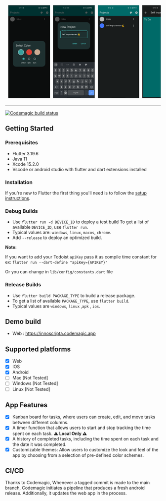 <div style="display: flex; overflow-x: auto; white-space: nowrap; padding: 10px;">
  <img src="./screen_shots/flutter_01.png" alt="Image 1" style="height: 300px; margin-right: 10px;">
  <img src="./screen_shots/flutter_02.png" alt="Image 1" style="height: 300px; margin-right: 10px;">
  <img src="./screen_shots/flutter_03.png" alt="Image 1" style="height: 300px; margin-right: 10px;">
  <img src="./screen_shots/flutter_04.png" alt="Image 1" style="height: 300px; margin-right: 10px;">
  <img src="./screen_shots/flutter_05.png" alt="Image 1" style="height: 300px; margin-right: 10px;">
  <img src="./screen_shots/flutter_06.png" alt="Image 1" style="height: 300px; margin-right: 10px;">
  <img src="./screen_shots/flutter_07.png" alt="Image 1" style="height: 300px; margin-right: 10px;">
  <img src="./screen_shots/flutter_08.png" alt="Image 1" style="height: 300px; margin-right: 10px;">
  <img src="./screen_shots/flutter_09.png" alt="Image 1" style="height: 300px; margin-right: 10px;">
  <img src="./screen_shots/flutter_10.png" alt="Image 1" style="height: 300px; margin-right: 10px;">
  <img src="./screen_shots/flutter_11.png" alt="Image 1" style="height: 300px; margin-right: 10px;">
  <img src="./screen_shots/flutter_12.png" alt="Image 1" style="height: 300px; margin-right: 10px;">
  <img src="./screen_shots/flutter_13.png" alt="Image 1" style="height: 300px; margin-right: 10px;">
  <img src="./screen_shots/flutter_14.png" alt="Image 1" style="height: 300px; margin-right: 10px;">
  <img src="./screen_shots/flutter_15.png" alt="Image 1" style="height: 300px; margin-right: 10px;">
  <img src="./screen_shots/flutter_16.png" alt="Image 1" style="height: 300px; margin-right: 10px;">
  <img src="./screen_shots/flutter_17.png" alt="Image 1" style="height: 300px; margin-right: 10px;">
</div>

---

[![Codemagic build status](https://api.codemagic.io/apps/666cea15e9317d51196f66c7/666cea15e9317d51196f66c6/status_badge.svg)](https://codemagic.io/apps/666cea15e9317d51196f66c7/666cea15e9317d51196f66c6/latest_build)

## Getting Started

### Prerequisites

- Flutter 3.19.6
- Java 11
- Xcode 15.2.0
- Vscode or android studio with flutter and dart extensions installed

### Installation

If you're new to Flutter the first thing you'll need is to follow the [setup instructions](https://docs.flutter.dev/get-started/install).

### Debug Builds

- Use `flutter run -d DEVICE_ID` to deploy a test build
To get a list of available `DEVICE_ID`, use `flutter run`.
- Typical values are: `windows`, `linux`, `macos`, `chrome`.
- Add `--release` to deploy an optimized build.

**Note:**

If you want to add your Todoist `apiKey` pass it as compile time constant for ex:
`flutter run --dart-define "apiKey={APIKEY}"`

Or you can change in `lib/config/constants.dart` file

### Release Builds

- Use `flutter build PACKAGE_TYPE` to build a release package.
- To get a list of available `PACKAGE_TYPE`, use `flutter build`.
- Typical values are `windows`, `linux` ,`apk` , `ios`.


## Demo build

- Web : https://innoscripta.codemagic.app

## Supported platforms

- [x] Web
- [x] IOS
- [x] Android
- [ ] Mac [Not Tested]
- [ ] Windows [Not Tested]
- [ ] Linux [Not Tested]

## App Features

- [x] Kanban board for tasks, where users can create, edit, and move tasks between different columns.
- [x] A timer function that allows users to start and stop tracking the time spent on each task. **⚠️ Local Only ⚠️** 
- [x] A history of completed tasks, including the time spent on each task and the date it was completed.
- [x] Customizable themes: Allow users to customize the look and feel of the app by choosing from a selection of pre-defined color schemes.

## CI/CD

Thanks to Codemagic, Whenever a tagged commit is made to the main branch, Codemagic initiates a pipeline that produces a fresh android release. Additionally, it updates the web app in the process.
